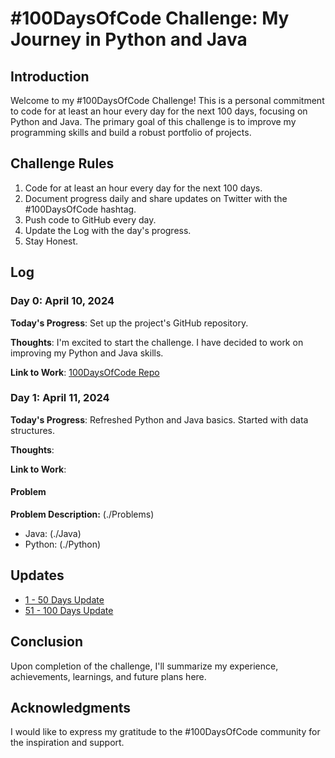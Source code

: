 # #100DaysOfCode Challenge: My Journey in Python and Java

## Introduction
Welcome to my #100DaysOfCode Challenge! This is a personal commitment to code for at least an hour every day for the next 100 days, focusing on Python and Java. The primary goal of this challenge is to improve my programming skills and build a robust portfolio of projects.

## Challenge Rules
1. Code for at least an hour every day for the next 100 days.
2. Document progress daily and share updates on Twitter with the #100DaysOfCode hashtag.
3. Push code to GitHub every day.
4. Update the Log with the day's progress.
5. Stay Honest.

## Log
### Day 0: April 10, 2024
**Today's Progress**: Set up the project's GitHub repository.

**Thoughts**: I'm excited to start the challenge. I have decided to work on improving my Python and Java skills.

**Link to Work**: [100DaysOfCode Repo](https://github.com/SamuelAmihere/100DaysCodeChallenge)

### Day 1: April 11, 2024
**Today's Progress**: Refreshed Python and Java basics. Started with data structures.

**Thoughts**:

**Link to Work**:
#### Problem
**Problem Description:** (./Problems)
- Java: (./Java)
- Python: (./Python)

## Updates
* [1 - 50 Days Update](link)
* [51 - 100 Days Update](link)

## Conclusion
Upon completion of the challenge, I'll summarize my experience, achievements, learnings, and future plans here.

## Acknowledgments
I would like to express my gratitude to the #100DaysOfCode community for the inspiration and support.